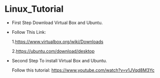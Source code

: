 # Linux_Tutorial

* First Step Download Virtual Box and Ubuntu.
* Follow This Link:
 
  1.https://www.virtualbox.org/wiki/Downloads

  2.https://ubuntu.com/download/desktop
 
* Second Step To install Virtual Box and Ubuntu.

  Follow this tutorial: https://www.youtube.com/watch?v=v1JVqd8M3Yc
